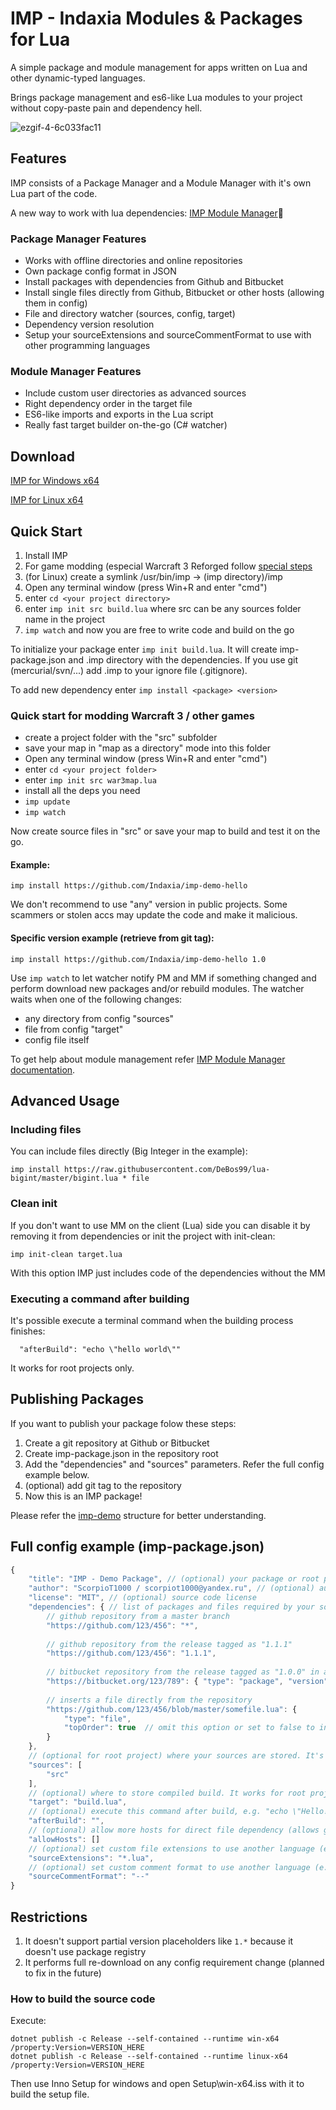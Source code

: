 # IMP - Indaxia Modules & Packages for Lua

A simple package and module management for apps written on Lua and other dynamic-typed languages.

Brings package management and es6-like Lua modules to your project without copy-paste pain and dependency hell.

![ezgif-4-6c033fac11](https://github.com/user-attachments/assets/daf0e719-16c5-42a6-935b-c5586fa0bc3e)

## Features
IMP consists of a Package Manager and a Module Manager with it's own Lua part of the code.

A new way to work with lua dependencies: [IMP Module Manager](https://github.com/Indaxia/imp-lua-mm):satellite:

### Package Manager Features
- Works with offline directories and online repositories
- Own package config format in JSON
- Install packages with dependencies from Github and Bitbucket
- Install single files directly from Github, Bitbucket or other hosts (allowing them in config)
- File and directory watcher (sources, config, target)
- Dependency version resolution
- Setup your sourceExtensions and sourceCommentFormat to use with other programming languages

### Module Manager Features
- Include custom user directories as advanced sources
- Right dependency order in the target file
- ES6-like imports and exports in the Lua script
- Really fast target builder on-the-go (C# watcher)

## Download

[IMP for Windows x64](https://indaxia.com/public/releases/imp/1.0/Install%20IMP%20for%20Windows.exe)

[IMP for Linux x64](https://indaxia.com/public/releases/imp/1.0/Install%20IMP%20for%20Linux%20x64.zip)

## Quick Start

1. Install IMP
2. For game modding (especial Warcraft 3 Reforged follow [special steps](#quick-start-for-modding-warcraft-3--other-games)
3. (for Linux) create a symlink /usr/bin/imp -> (imp directory)/imp
4. Open any terminal window (press Win+R and enter "cmd")
5. enter ```cd <your project directory>```
6. enter ```imp init src build.lua``` where src can be any sources folder name in the project
8. ```imp watch``` and now you are free to write code and build on the go

To initialize your package enter ```imp init build.lua```. 
It will create imp-package.json and .imp directory with the dependencies. If you use git (mercurial/svn/...) add .imp to your ignore file (.gitignore).

To add new dependency enter ```imp install <package> <version>```

### Quick start for modding Warcraft 3 / other games
- create a project folder with the "src" subfolder
- save your map in "map as a directory" mode into this folder
- Open any terminal window (press Win+R and enter "cmd")
- enter ```cd <your project folder>```
- enter ```imp init src war3map.lua```
- install all the deps you need
- ```imp update```
- ```imp watch```

Now create source files in "src" or save your map to build and test it on the go.

#### Example:
```
imp install https://github.com/Indaxia/imp-demo-hello
```
We don't recommend to use "any" version in public projects. Some scammers or stolen accs may update the code and make it malicious. 

#### Specific version example (retrieve from git tag):
```
imp install https://github.com/Indaxia/imp-demo-hello 1.0
```

Use ```imp watch``` to let watcher notify PM and MM if something changed and perform download new packages and/or rebuild modules.
The watcher waits when one of the following changes:
- any directory from config "sources"
- file from config "target"
- config file itself

To get help about module management refer [IMP Module Manager documentation](https://github.com/Indaxia/imp-lua-mm).

## Advanced Usage

### Including files
You can include files directly (Big Integer in the example):
```
imp install https://raw.githubusercontent.com/DeBos99/lua-bigint/master/bigint.lua * file
```

### Clean init
If you don't want to use MM on the client (Lua) side you can disable it by removing it from dependencies or init the project with init-clean:
```
imp init-clean target.lua
```
With this option IMP just includes code of the dependencies without the MM

### Executing a command after building
It's possible execute a terminal command when the building process finishes:
```
  "afterBuild": "echo \"hello world\""
```
It works for root projects only.

## Publishing Packages

If you want to publish your package folow these steps:
1. Create a git repository at Github or Bitbucket
2. Create imp-package.json in the repository root
3. Add the "dependencies" and "sources" parameters. Refer the full config example below.
4. (optional) add git tag to the repository
5. Now this is an IMP package!

Please refer the [imp-demo](https://github.com/Indaxia/imp-demo-hello) structure for better understanding.

## Full config example (imp-package.json) 

```js
{
    "title": "IMP - Demo Package", // (optional) your package or root project title
    "author": "ScorpioT1000 / scorpiot1000@yandex.ru", // (optional) author information
    "license": "MIT", // (optional) source code license
    "dependencies": { // list of packages and files required by your source code
        // github repository from a master branch
        "https://github.com/123/456": "*",
        
        // github repository from the release tagged as "1.1.1"
        "https://github.com/123/456": "1.1.1",
        
        // bitbucket repository from the release tagged as "1.0.0" in an object format
        "https://bitbucket.org/123/789": { "type": "package", "version": "1.0.0" },
        
        // inserts a file directly from the repository
        "https://github.com/123/456/blob/master/somefile.lua": { 
            "type": "file", 
            "topOrder": true  // omit this option or set to false to insert the file after repositories' sources
        }
    },
    // (optional for root project) where your sources are stored. It's important for the package, but can be omitted for root project (it watches "target")
    "sources": [
        "src"
    ],
    // (optional) where to store compiled build. It works for root project only. You can specify different extension for another language
    "target": "build.lua",
    // (optional) execute this command after build, e.g. "echo \"Hello!\""
    "afterBuild": "",
    // (optional) allow more hosts for direct file dependency (allows github.com and bitbucket.org by default). It works for root project only.
    "allowHosts": []
    // (optional) set custom file extensions to use another language (e.g. "*.js")
    "sourceExtensions": "*.lua",
    // (optional) set custom comment format to use another language (e.g. "//")
    "sourceCommentFormat": "--"
}
```

## Restrictions

1. It doesn't support partial version placeholders like ```1.*``` because it doesn't use package registry
2. It performs full re-download on any config requirement change (planned to fix in the future)

### How to build the source code

Execute:
```
dotnet publish -c Release --self-contained --runtime win-x64 /property:Version=VERSION_HERE
dotnet publish -c Release --self-contained --runtime linux-x64 /property:Version=VERSION_HERE
```

Then use Inno Setup for windows and open Setup\win-x64.iss with it to build the setup file.

